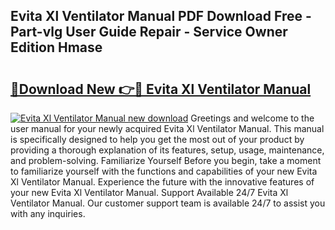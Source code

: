 ## Evita Xl Ventilator Manual PDF Download Free - Part-vlg User Guide Repair - Service Owner Edition Hmase

# <h2><a href="http://bc63780.oget.top/?id=Evita+Xl+Ventilator+Manual">🔗Download New 👉🔴 Evita Xl Ventilator Manual</a></h2>

[![Evita Xl Ventilator Manual new download](https://i.imgur.com/5g1atiW.png)](http://bc63780.oget.top/?id=Evita+Xl+Ventilator+Manual)
Greetings and welcome to the user manual for your newly acquired Evita Xl Ventilator Manual. This manual is specifically designed to help you get the most out of your product by providing a thorough explanation of its features, setup, usage, maintenance, and problem-solving. Familiarize Yourself Before you begin, take a moment to familiarize yourself with the functions and capabilities of your new Evita Xl Ventilator Manual. Experience the future with the innovative features of your new Evita Xl Ventilator Manual. Support Available 24/7 Evita Xl Ventilator Manual. Our customer support team is available 24/7 to assist you with any inquiries.
